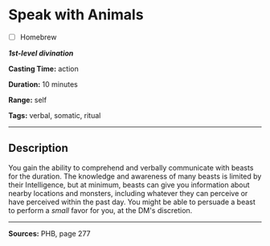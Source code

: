 # Speak with Animals

- [ ] Homebrew

***1st-level divination***

**Casting Time:** action

**Duration:** 10 minutes

**Range:** self

**Tags:** verbal, somatic, ritual

---

## Description
You gain the ability to comprehend and verbally communicate with beasts for the duration.
The knowledge and awareness of many beasts is limited by their Intelligence, but at minimum, beasts can give you information about nearby locations and monsters, including whatever they can perceive or have perceived within the past day.
You might be able to persuade a beast to perform a *small* favor for you, at the DM's discretion.

---

**Sources:** PHB, page 277
